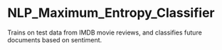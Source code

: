 # NLP_Maximum_Entropy_Classifier
Trains on test data from IMDB movie reviews, and classifies future documents based on sentiment.
